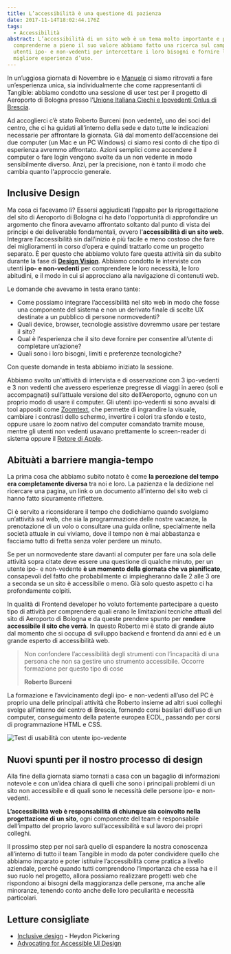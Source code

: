 ```yaml
---
title: L’accessibilità è una questione di pazienza
date: 2017-11-14T18:02:44.176Z
tags:
  - Accessibilità
abstract: L’accessibilità di un sito web è un tema molto importante e per
  comprenderne a pieno il suo valore abbiamo fatto una ricerca sul campo con
  utenti ipo- e non-vedenti per intercettare i loro bisogni e fornire la
  migliore esperienza d’uso.
---
```

In un’uggiosa giornata di Novembre io e [Manuele](https://tangible.is/manuele-forcucci) ci siamo ritrovati a fare un’esperienza unica, sia individualmente che come rappresentanti di Tangible: abbiamo condotto una sessione di user test per il progetto di Aeroporto di Bologna presso l’[Unione Italiana Ciechi e Ipovedenti Onlus di Brescia](http://www.uicbs.it/Presentazione/chi_siamo).

Ad accoglierci c’è stato Roberto Burceni (non vedente), uno dei soci del centro, che ci ha guidati all’interno della sede e dato tutte le indicazioni necessarie per affrontare la giornata. Già dal momento dell’accensione dei due computer (un Mac e un PC Windows) ci siamo resi conto di che tipo di esperienza avremmo affrontato. Azioni semplici come accendere il computer o fare login vengono svolte da un non vedente in modo sensibilmente diverso. Anzi, per la precisione, non è tanto il modo che cambia quanto l'approccio generale.

## Inclusive Design

Ma cosa ci facevamo lì? Essersi aggiudicati l’appalto per la riprogettazione del sito di Aeroporto di Bologna ci ha dato l'opportunità di approfondire un argomento che finora avevamo affrontato soltanto dal punto di vista dei principi e dei deliverable fondamentali, ovvero l'**accessibilità di un sito web**. Integrare l’accessibilità sin dall’inizio è più facile e meno costoso che fare dei miglioramenti in corso d’opera e quindi trattarlo come un progetto separato. È per questo che abbiamo voluto fare questa attività sin da subito durante la fase di **[Design Vision](https://tangible.is/design-vision)**. Abbiamo condotto le interviste con utenti **ipo- e non-vedenti** per comprendere le loro necessità, le loro abitudini, e il modo in cui si approcciano alla navigazione di contenuti web.

Le domande che avevamo in testa erano tante:

* Come possiamo integrare l’accessibilità nel sito web in modo che fosse una componente del sistema e non un derivato finale di scelte UX destinate a un pubblico di persone normovedenti?
* Quali device, browser, tecnologie assistive dovremmo usare per testare il sito?
* Qual è l’esperienza che il sito deve fornire per consentire all’utente di completare un’azione?
* Quali sono i loro bisogni, limiti e preferenze tecnologiche?

Con queste domande in testa abbiamo iniziato la sessione.

Abbiamo svolto un'attività di intervista e di osservazione con 3 ipo-vedenti e 3 non vedenti che avessero esperienze pregresse di viaggi in aereo (soli e accompagnati) sull’attuale versione del sito dell’Aeroporto, ognuno con un proprio modo di usare il computer. Gli utenti ipo-vedenti si sono avvalsi di tool appositi come [Zoomtext](https://www.zoomtext.com/products/zoomtext-magnifierreader/), che permette di ingrandire la visuale, cambiare i contrasti dello schermo, invertire i colori tra sfondo e testo, oppure usare lo zoom nativo del computer comandato tramite mouse, mentre gli utenti non vedenti usavano prettamente lo screen-reader di sistema oppure il [Rotore di Apple](https://www.apple.com/it/accessibility/mac/vision/).

## Abituàti a barriere mangia-tempo

La prima cosa che abbiamo subito notato è come **la percezione del tempo era completamente diversa** tra noi e loro. La pazienza e la dedizione nel ricercare una pagina, un link o un documento all’interno del sito web ci hanno fatto sicuramente riflettere. 

Ci è servito a riconsiderare il tempo che dedichiamo quando svolgiamo un’attività sul web, che sia la programmazione delle nostre vacanze, la prenotazione di un volo o consultare una guida online, specialmente nella società attuale in cui viviamo, dove il tempo non è mai abbastanza e facciamo tutto di fretta senza voler perdere un minuto. 

Se per un normovedente stare davanti al computer per fare una sola delle attività sopra citate deve essere una questione di qualche minuto, per un utente ipo- e non-vedente **è un momento della giornata che va pianificato**, consapevoli del fatto che probabilmente ci impiegheranno dalle 2 alle 3 ore a seconda se un sito è accessibile o meno. Già solo questo aspetto ci ha profondamente colpiti.

In qualità di Frontend developer ho voluto fortemente partecipare a questo tipo di attività per comprendere quali erano le limitazioni tecniche attuali del sito di Aeroporto di Bologna e da queste prendere spunto per **rendere accessibile il sito che verrà**. In questo Roberto mi è stato di grande aiuto dal momento che si occupa di sviluppo backend e frontend da anni ed è un grande esperto di accessibilità web.

> Non confondere l’accessibilità degli strumenti con l’incapacità di una persona che non sa gestire uno strumento accessibile. Occorre formazione per questo tipo di cose
>
> **Roberto Burceni**

La formazione e l’avvicinamento degli ipo- e non-vedenti all’uso del PC è proprio una delle principali attività che Roberto insieme ad altri suoi colleghi svolge all’interno del centro di Brescia, fornendo corsi basilari dell’uso di un computer, conseguimento della patente europea ECDL, passando per corsi di programmazione HTML e CSS.

![Test di usabilità con utente ipo-vedente](/assets/img/uploads/a11y-test-low-vision-user.jpeg)

## Nuovi spunti per il nostro processo di design

Alla fine della giornata siamo tornati a casa con un bagaglio di informazioni notevole e con un’idea chiara di quelli che sono i principali problemi di un sito non accessibile e di quali sono le necessità delle persone ipo- e non-vedenti.

**L’accessibilità web è responsabilità di chiunque sia coinvolto nella progettazione di un sito**, ogni componente del team è responsabile dell’impatto del proprio lavoro sull’accessibilità e sul lavoro dei propri colleghi.

Il prossimo step per noi sarà quello di espandere la nostra conoscenza all’interno di tutto il team Tangible in modo da poter condividere quello che abbiamo imparato e poter istituire l’accessibilità come pratica a livello aziendale, perché quando tutti comprendono l’importanza che essa ha e il suo ruolo nel progetto, allora possiamo realizzare progetti web che rispondono ai bisogni della maggioranza delle persone, ma anche alle minoranze, tenendo conto anche delle loro peculiarità e necessità particolari.

## Letture consigliate

* [Inclusive design](https://shop.smashingmagazine.com/products/inclusive-design-patterns) - Heydon Pickering
* [Advocating for Accessible UI Design](https://css-tricks.com/advocating-for-accessible-ui-design/)